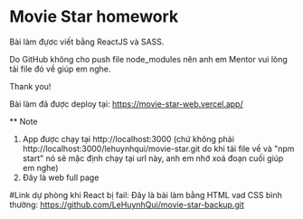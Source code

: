 # Movie Star homework

Bài làm đựơc viết bằng ReactJS và SASS.

Do GitHub không cho push file node_modules nên anh em Mentor vui lòng tải file đó về giúp em nghe.

Thank you!

Bài làm đã được deploy tại: https://movie-star-web.vercel.app/

** Note

1. App được chạy tại http://localhost:3000 (chứ không phải http://localhost:3000/lehuynhqui/movie-star.git do khi tải file về và "npm start" nó sẽ mặc định chạy tại url này, anh em nhớ xoá đoạn cuối giúp em nghe)
2. Đây là web full page 


#Link dự phòng khi React bị fail:
Đây là bài làm bằng HTML vad CSS bình thường: https://github.com/LeHuynhQui/movie-star-backup.git
